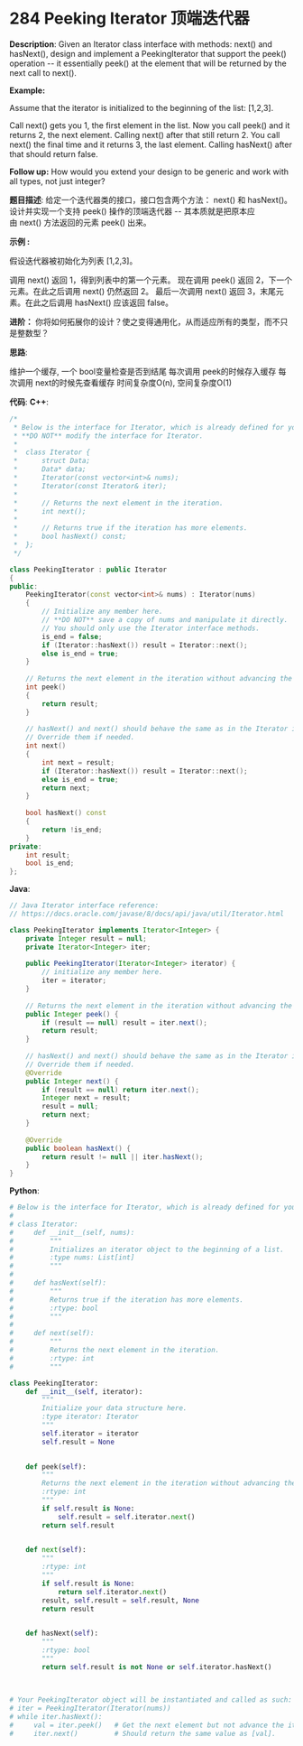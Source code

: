 # 284 Peeking Iterator 顶端迭代器

__Description__:
Given an Iterator class interface with methods: next() and hasNext(), design and implement a PeekingIterator that support the peek() operation -- it essentially peek() at the element that will be returned by the next call to next().

__Example:__

Assume that the iterator is initialized to the beginning of the list: [1,2,3].

Call next() gets you 1, the first element in the list.
Now you call peek() and it returns 2, the next element. Calling next() after that still return 2.
You call next() the final time and it returns 3, the last element.
Calling hasNext() after that should return false.

__Follow up:__
How would you extend your design to be generic and work with all types, not just integer?

__题目描述__:
给定一个迭代器类的接口，接口包含两个方法： next() 和 hasNext()。设计并实现一个支持 peek() 操作的顶端迭代器 -- 其本质就是把原本应由 next() 方法返回的元素 peek() 出来。

__示例 :__

假设迭代器被初始化为列表 [1,2,3]。

调用 next() 返回 1，得到列表中的第一个元素。
现在调用 peek() 返回 2，下一个元素。在此之后调用 next() 仍然返回 2。
最后一次调用 next() 返回 3，末尾元素。在此之后调用 hasNext() 应该返回 false。

__进阶：__
你将如何拓展你的设计？使之变得通用化，从而适应所有的类型，而不只是整数型？

__思路__:

维护一个缓存, 一个 bool变量检查是否到结尾
每次调用 peek的时候存入缓存
每次调用 next的时候先查看缓存
时间复杂度O(n), 空间复杂度O(1)

__代码__:
__C++__:

```C++
/*
 * Below is the interface for Iterator, which is already defined for you.
 * **DO NOT** modify the interface for Iterator.
 *
 *  class Iterator {
 *      struct Data;
 *      Data* data;
 *      Iterator(const vector<int>& nums);
 *      Iterator(const Iterator& iter);
 *
 *      // Returns the next element in the iteration.
 *      int next();
 *
 *      // Returns true if the iteration has more elements.
 *      bool hasNext() const;
 *  };
 */

class PeekingIterator : public Iterator 
{
public:
    PeekingIterator(const vector<int>& nums) : Iterator(nums) 
    {
        // Initialize any member here.
        // **DO NOT** save a copy of nums and manipulate it directly.
        // You should only use the Iterator interface methods.
        is_end = false;
        if (Iterator::hasNext()) result = Iterator::next();
        else is_end = true;
    }
    
    // Returns the next element in the iteration without advancing the iterator.
    int peek() 
    {
        return result;
    }
    
    // hasNext() and next() should behave the same as in the Iterator interface.
    // Override them if needed.
    int next() 
    {
        int next = result;
        if (Iterator::hasNext()) result = Iterator::next();
        else is_end = true;
        return next;
    }
    
    bool hasNext() const 
    {
        return !is_end;
    }
private:
    int result;
    bool is_end;
};
```

__Java__:

```Java
// Java Iterator interface reference:
// https://docs.oracle.com/javase/8/docs/api/java/util/Iterator.html

class PeekingIterator implements Iterator<Integer> {
    private Integer result = null;
    private Iterator<Integer> iter;
    
    public PeekingIterator(Iterator<Integer> iterator) {
        // initialize any member here.
        iter = iterator;
    }
    
    // Returns the next element in the iteration without advancing the iterator.
    public Integer peek() {
        if (result == null) result = iter.next();
        return result;
    }
    
    // hasNext() and next() should behave the same as in the Iterator interface.
    // Override them if needed.
    @Override
    public Integer next() {
        if (result == null) return iter.next();
        Integer next = result;
        result = null;
        return next;
    }
    
    @Override
    public boolean hasNext() {
        return result != null || iter.hasNext();
    }
}
```

__Python__:

```Python
# Below is the interface for Iterator, which is already defined for you.
#
# class Iterator:
#     def __init__(self, nums):
#         """
#         Initializes an iterator object to the beginning of a list.
#         :type nums: List[int]
#         """
#
#     def hasNext(self):
#         """
#         Returns true if the iteration has more elements.
#         :rtype: bool
#         """
#
#     def next(self):
#         """
#         Returns the next element in the iteration.
#         :rtype: int
#         """

class PeekingIterator:
    def __init__(self, iterator):
        """
        Initialize your data structure here.
        :type iterator: Iterator
        """
        self.iterator = iterator
        self.result = None

        
    def peek(self):
        """
        Returns the next element in the iteration without advancing the iterator.
        :rtype: int
        """
        if self.result is None:
            self.result = self.iterator.next()
        return self.result
        

    def next(self):
        """
        :rtype: int
        """
        if self.result is None:
            return self.iterator.next()
        result, self.result = self.result, None
        return result
        

    def hasNext(self):
        """
        :rtype: bool
        """
        return self.result is not None or self.iterator.hasNext()
    
        

# Your PeekingIterator object will be instantiated and called as such:
# iter = PeekingIterator(Iterator(nums))
# while iter.hasNext():
#     val = iter.peek()   # Get the next element but not advance the iterator.
#     iter.next()         # Should return the same value as [val].
```
